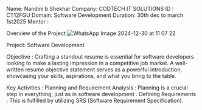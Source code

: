 Name: Nandini b Shekhar
Company: CODTECH IT SOLUTIONS
ID : CT12FGU
Domain: Software Development
Duration: 30th dec to march 1st2025
Mentor :

Overview  of  the  Project
![WhatsApp Image 2024-12-30 at 11 07 22](https://github.com/user-attachments/assets/78e4b63b-f3ee-49d4-8bae-42f992844366)


Project: Software Development

Objective :
 Crafting a standout resume is essential for software developers looking to make a lasting impression in a competitive job market. A well-written resume objective statement serves as a powerful introduction, showcasing your skills, aspirations, and what you bring to the table.
 
Key Activities :
Planning and Requirement Analysis : Planning is a crucial step in everything, just as in software development  .
Defining Requirements : This is fulfilled by utilizing SRS (Software Requirement Specification).




